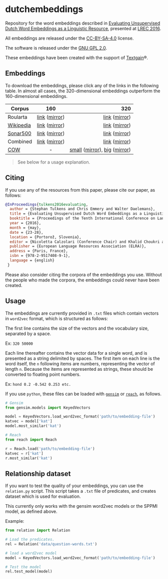 # dutchembeddings

Repository for the word embeddings described in [Evaluating Unsupervised Dutch Word Embeddings as a Linguistic Resource](http://www.lrec-conf.org/proceedings/lrec2016/pdf/1026_Paper.pdf), presented at [LREC 2016](http://lrec2016.lrec-conf.org/en/).

All embeddings are released under the [CC-BY-SA-4.0](https://creativecommons.org/licenses/by-sa/4.0/) license.

The software is released under the [GNU GPL 2.0](http://www.gnu.org/licenses/old-licenses/gpl-2.0.html).

These embeddings have been created with the support of [Textgain](https://textgain.com)®. 

## Embeddings

To download the embeddings, please click any of the links in the following table. In almost all cases, the 320-dimensional embeddings outperform the 160-dimensional embeddings.


| Corpus        | 160           | 320   |
| ------------- |:-------------:| -----:|
| Roularta      | [link](https://www.clips.uantwerpen.be/dutchembeddings/roularta-160.tar.gz) ([mirror](https://onyx.uvt.nl/sakuin/_public/embeddings/roularta-160.tar.gz)) | [link](https://www.clips.uantwerpen.be/dutchembeddings/roularta-320.tar.gz) ([mirror](https://onyx.uvt.nl/sakuin/_public/embeddings/roularta-320.tar.gz)) |
| [Wikipedia](https://dumps.wikimedia.org/nlwiki/20160501/)     | [link](https://www.clips.uantwerpen.be/dutchembeddings/wikipedia-160.tar.gz) ([mirror](https://onyx.uvt.nl/sakuin/_public/embeddings/wikipedia-160.tar.gz))      |   [link](https://www.clips.uantwerpen.be/dutchembeddings/wikipedia-320.tar.gz) ([mirror](https://onyx.uvt.nl/sakuin/_public/embeddings/wikipedia-320.tar.gz)) |
| [Sonar500](http://tst-centrale.org/nl/tst-materialen/corpora/sonar-corpus-detail)      | [link](https://www.clips.uantwerpen.be/dutchembeddings/sonar-160.tar.gz) ([mirror](https://onyx.uvt.nl/sakuin/_public/embeddings/sonar-160.tar.gz))      |    [link](https://www.clips.uantwerpen.be/dutchembeddings/sonar-320.tar.gz) ([mirror](https://onyx.uvt.nl/sakuin/_public/embeddings/sonar-320.tar.gz)) |
| Combined      |   [link](https://www.clips.uantwerpen.be/dutchembeddings/combined-160.tar.gz) ([mirror](https://onyx.uvt.nl/sakuin/_public/embeddings/combined-160.tar.gz))        |  [link](https://www.clips.uantwerpen.be/dutchembeddings/combined-320.tar.gz) ([mirror](https://onyx.uvt.nl/sakuin/_public/embeddings/combined-320.tar.gz))  |
| [COW](http://corporafromtheweb.org/)           | -           |  [small](https://www.clips.uantwerpen.be/dutchembeddings/cow-320.tar.gz) ([mirror](https://onyx.uvt.nl/sakuin/_public/embeddings/cow-320.tar.gz)), [big](https://www.clips.uantwerpen.be/dutchembeddings/cow-big.tar.gz) ([mirror](https://onyx.uvt.nl/sakuin/_public/embeddings/cow-320.tar.gz))   |

> See below for a usage explanation.

## Citing

If you use any of the resources from this paper, please cite our paper, as follows:

```bibtex
@InProceedings{tulkens2016evaluating,
  author = {Stephan Tulkens and Chris Emmery and Walter Daelemans},
  title = {Evaluating Unsupervised Dutch Word Embeddings as a Linguistic Resource},
  booktitle = {Proceedings of the Tenth International Conference on Language Resources and Evaluation (LREC 2016)},
  year = {2016},
  month = {may},
  date = {23-28},
  location = {Portorož, Slovenia},
  editor = {Nicoletta Calzolari (Conference Chair) and Khalid Choukri and Thierry Declerck and Marko Grobelnik and Bente Maegaard and Joseph Mariani and Asuncion Moreno and Jan Odijk and Stelios Piperidis},
  publisher = {European Language Resources Association (ELRA)},
  address = {Paris, France},
  isbn = {978-2-9517408-9-1},
  language = {english}
 }
 ```

Please also consider citing the corpora of the embeddings you use. Without the people who made the corpora, the embeddings could never have been created.

## Usage

The embeddings are currently provided in `.txt` files which contain vectors in `word2vec` format, which is structured as follows:

The first line contains the size of the vectors and the vocabulary size, separated by a space.

Ex: `320 50000`

Each line thereafter contains the vector data for a single word, and is presented as a string delimited by spaces. The first item on each line is the word itself, the `n` following items are numbers, representing the vector of length `n`. Because the items are represented as strings, these should be converted to floating point numbers.

Ex: `hond 0.2 -0.542 0.253 etc.`

If you use `python`, these files can be loaded with [`gensim`](https://github.com/piskvorky/gensim) or [`reach`](https://github.com/stephantul/reach), as follows.

```python
# Gensim
from gensim.models import KeyedVectors

model = KeyedVectors.load_word2vec_format('path/to/embedding-file')
katvec = model['kat']
model.most_similar('kat')

# Reach
from reach import Reach

r = Reach.load('path/to/embedding-file')
katvec = r['kat']
r.most_similar('kat')
```

## Relationship dataset

If you want to test the quality of your embeddings, you can use the `relation.py` script. This script takes a `.txt` file of predicates, and creates dataset which is used for evaluation.

This currently only works with the gensim word2vec models or the SPPMI model, as defined above.

Example:
```python
from relation import Relation

# Load the predicates.
rel = Relation('data/question-words.txt')

# load a word2vec model
model = KeyedVectors.load_word2vec_format('path/to/embedding-file')

# Test the model
rel.test_model(model)
```
